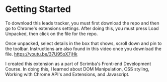 # Getting Started
To download this leads tracker, you must first download the repo and then go to Chrome's extensions settings.
After doing this, you must press Load Unpacked, then click on the file for the repo.

Once unpacked, select details in the box that shows, scroll down and pin to the toolbar.
Instructions are also found in this video once you download the file. https://youtu.be/37U95oX7jHk

I created this extension as a part of Scrimba's Front-end Development Course. In doing this, I learned about DOM Manipulation, CSS styling, Working with Chrome API's and Extensions, and Javascript.
